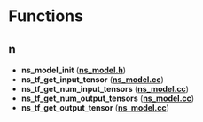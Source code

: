 
# Functions



## n

* **ns\_model\_init** ([**ns\_model.h**](ns__model_8h.md))
* **ns\_tf\_get\_input\_tensor** ([**ns\_model.cc**](ns__model_8cc.md))
* **ns\_tf\_get\_num\_input\_tensors** ([**ns\_model.cc**](ns__model_8cc.md))
* **ns\_tf\_get\_num\_output\_tensors** ([**ns\_model.cc**](ns__model_8cc.md))
* **ns\_tf\_get\_output\_tensor** ([**ns\_model.cc**](ns__model_8cc.md))




